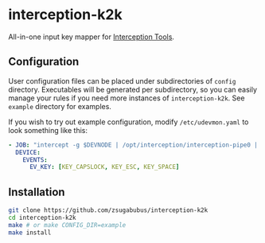 # interception-k2k
All-in-one input key mapper for [Interception Tools](https://gitlab.com/interception/linux/tools).

## Configuration

User configuration files can be placed under subdirectories of `config`
directory. Executables will be generated per subdirectory, so you can easily
manage your rules if you need more instances of `interception-k2k`. See
`example` directory for examples.

If you wish to try out example configuration, modify `/etc/udevmon.yaml` to
look something like this:
```yaml
- JOB: "intercept -g $DEVNODE | /opt/interception/interception-pipe0 | /opt/interception/interception-pipe1 | uinput -d $DEVNODE"
  DEVICE:
    EVENTS:
      EV_KEY: [KEY_CAPSLOCK, KEY_ESC, KEY_SPACE]
```

## Installation

```sh
git clone https://github.com/zsugabubus/interception-k2k
cd interception-k2k
make # or make CONFIG_DIR=example
make install
```
